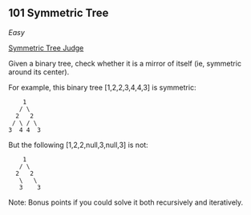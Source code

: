 ## 101 Symmetric Tree
*Easy*

[Symmetric Tree Judge](https://leetcode.com/problems/symmetric-tree/)

Given a binary tree, check whether it is a mirror of itself (ie, symmetric around its center).

For example, this binary tree [1,2,2,3,4,4,3] is symmetric:
```
    1
   / \
  2   2
 / \ / \
3  4 4  3
```
 

But the following [1,2,2,null,3,null,3] is not:
```
    1
   / \
  2   2
   \   \
   3    3
```
 

Note:
Bonus points if you could solve it both recursively and iteratively.
